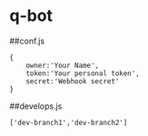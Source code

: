 # q-bot

##conf.js
```
{
    owner:'Your Name',
    token:'Your personal token',
    secret:'Webhook secret'
}
```
##develops.js
```
['dev-branch1','dev-branch2']
```